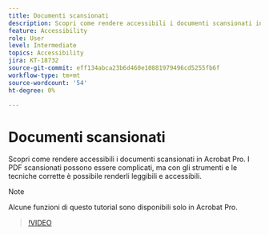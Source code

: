 ```yaml
---
title: Documenti scansionati
description: Scopri come rendere accessibili i documenti scansionati in Acrobat Pro
feature: Accessibility
role: User
level: Intermediate
topics: Accessibility
jira: KT-18732
source-git-commit: eff134abca23b6d460e10881979496cd5255fb6f
workflow-type: tm+mt
source-wordcount: '54'
ht-degree: 0%

---
```


# Documenti scansionati

Scopri come rendere accessibili i documenti scansionati in Acrobat Pro. I PDF scansionati possono essere complicati, ma con gli strumenti e le tecniche corrette è possibile renderli leggibili e accessibili.

>[!NOTE]
>
>Alcune funzioni di questo tutorial sono disponibili solo in Acrobat Pro.

>[!VIDEO](https://video.tv.adobe.com/v/3476233?quality=12&learn=on&hidetitle=true)
